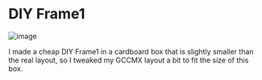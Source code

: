 # DIY Frame1

![image](https://i.imgur.com/nH0VInZ.jpg)

I made a cheap DIY Frame1 in a cardboard box that is slightly smaller than the real layout, so I tweaked my GCCMX layout a bit to fit the size of this box.
